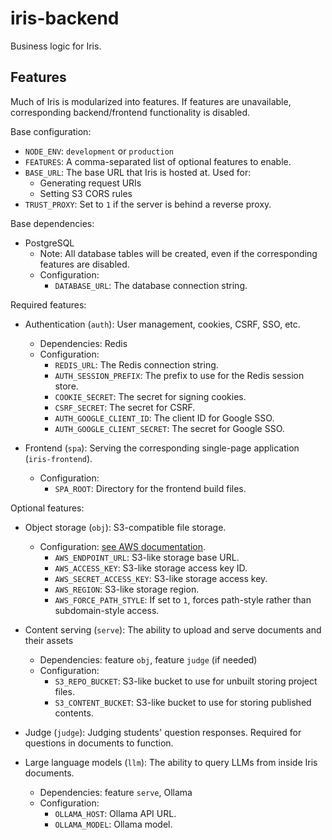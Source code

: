 # iris-backend

Business logic for Iris.

## Features

Much of Iris is modularized into features. If features are unavailable,
corresponding backend/frontend functionality is disabled.

Base configuration:

- `NODE_ENV`: `development` or `production`
- `FEATURES`: A comma-separated list of optional features to enable.
- `BASE_URL`: The base URL that Iris is hosted at. Used for:
  - Generating request URIs
  - Setting S3 CORS rules
- `TRUST_PROXY`: Set to `1` if the server is behind a reverse proxy.

Base dependencies:

- PostgreSQL
  - Note: All database tables will be created, even if the corresponding
    features are disabled.
  - Configuration:
    - `DATABASE_URL`: The database connection string.

Required features:

- Authentication (`auth`): User management, cookies, CSRF, SSO, etc.
  - Dependencies: Redis
  - Configuration:
    - `REDIS_URL`: The Redis connection string.
    - `AUTH_SESSION_PREFIX`: The prefix to use for the Redis session store.
    - `COOKIE_SECRET`: The secret for signing cookies.
    - `CSRF_SECRET`: The secret for CSRF.
    - `AUTH_GOOGLE_CLIENT_ID`: The client ID for Google SSO.
    - `AUTH_GOOGLE_CLIENT_SECRET`: The secret for Google SSO.

- Frontend (`spa`): Serving the corresponding single-page application
  (`iris-frontend`).
  - Configuration:
    - `SPA_ROOT`: Directory for the frontend build files.

Optional features:

- Object storage (`obj`): S3-compatible file storage.
  - Configuration: [see AWS
    documentation](https://docs.aws.amazon.com/sdkref/latest/guide/feature-static-credentials.html).
    - `AWS_ENDPOINT_URL`: S3-like storage base URL.
    - `AWS_ACCESS_KEY`: S3-like storage access key ID.
    - `AWS_SECRET_ACCESS_KEY`: S3-like storage access key.
    - `AWS_REGION`: S3-like storage region.
    - `AWS_FORCE_PATH_STYLE`: If set to `1`, forces path-style rather than
       subdomain-style access.

- Content serving (`serve`): The ability to upload and serve documents and their
  assets
  - Dependencies: feature `obj`, feature `judge` (if needed)
  - Configuration:
    - `S3_REPO_BUCKET`: S3-like bucket to use for unbuilt storing project files.
    - `S3_CONTENT_BUCKET`: S3-like bucket to use for storing published contents.

- Judge (`judge`): Judging students' question responses. Required for questions
  in documents to function.

- Large language models (`llm`): The ability to query LLMs from inside Iris
  documents.
  - Dependencies: feature `serve`, Ollama
  - Configuration:
    - `OLLAMA_HOST`: Ollama API URL.
    - `OLLAMA_MODEL`: Ollama model.
